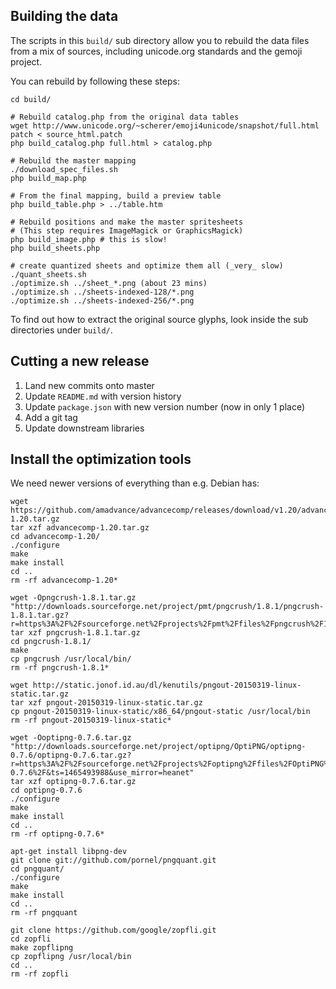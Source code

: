 ## Building the data

The scripts in this `build/` sub directory allow you to rebuild the data files 
from a mix of sources, including unicode.org standards and the gemoji project.

You can rebuild by following these steps:

	cd build/

	# Rebuild catalog.php from the original data tables
	wget http://www.unicode.org/~scherer/emoji4unicode/snapshot/full.html
	patch < source_html.patch
	php build_catalog.php full.html > catalog.php

	# Rebuild the master mapping
	./download_spec_files.sh
	php build_map.php

	# From the final mapping, build a preview table
	php build_table.php > ../table.htm

	# Rebuild positions and make the master spritesheets
	# (This step requires ImageMagick or GraphicsMagick)
	php build_image.php # this is slow!
	php build_sheets.php

	# create quantized sheets and optimize them all (_very_ slow)
	./quant_sheets.sh
	./optimize.sh ../sheet_*.png (about 23 mins)
	./optimize.sh ../sheets-indexed-128/*.png
	./optimize.sh ../sheets-indexed-256/*.png

To find out how to extract the original source glyphs, look inside the sub
directories under `build/`.


## Cutting a new release

1. Land new commits onto master
2. Update `README.md` with version history
3. Update `package.json` with new version number (now in only 1 place)
4. Add a git tag
5. Update downstream libraries


## Install the optimization tools

We need newer versions of everything than e.g. Debian has:

    wget https://github.com/amadvance/advancecomp/releases/download/v1.20/advancecomp-1.20.tar.gz
    tar xzf advancecomp-1.20.tar.gz
    cd advancecomp-1.20/
    ./configure
    make
    make install
    cd ..
    rm -rf advancecomp-1.20*

    wget -Opngcrush-1.8.1.tar.gz "http://downloads.sourceforge.net/project/pmt/pngcrush/1.8.1/pngcrush-1.8.1.tar.gz?r=https%3A%2F%2Fsourceforge.net%2Fprojects%2Fpmt%2Ffiles%2Fpngcrush%2F1.8.1%2F&ts=1465432592&use_mirror=tenet"
    tar xzf pngcrush-1.8.1.tar.gz
    cd pngcrush-1.8.1/
    make
    cp pngcrush /usr/local/bin/
    rm -rf pngcrush-1.8.1*

    wget http://static.jonof.id.au/dl/kenutils/pngout-20150319-linux-static.tar.gz
    tar xzf pngout-20150319-linux-static.tar.gz
    cp pngout-20150319-linux-static/x86_64/pngout-static /usr/local/bin
    rm -rf pngout-20150319-linux-static*

    wget -Ooptipng-0.7.6.tar.gz "http://downloads.sourceforge.net/project/optipng/OptiPNG/optipng-0.7.6/optipng-0.7.6.tar.gz?r=https%3A%2F%2Fsourceforge.net%2Fprojects%2Foptipng%2Ffiles%2FOptiPNG%2Foptipng-0.7.6%2F&ts=1465493988&use_mirror=heanet"
    tar xzf optipng-0.7.6.tar.gz
    cd optipng-0.7.6
    ./configure
    make
    make install
    cd ..
    rm -rf optipng-0.7.6*

    apt-get install libpng-dev
    git clone git://github.com/pornel/pngquant.git
    cd pngquant/
    ./configure
    make
    make install
    cd ..
    rm -rf pngquant

    git clone https://github.com/google/zopfli.git
    cd zopfli
    make zopflipng
    cp zopflipng /usr/local/bin
    cd ..
    rm -rf zopfli
